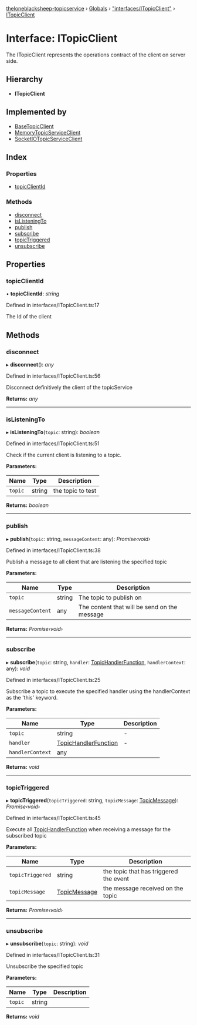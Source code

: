 [theloneblacksheep-topicservice](../README.md) › [Globals](../globals.md) › ["interfaces/ITopicClient"](../modules/_interfaces_itopicclient_.md) › [ITopicClient](_interfaces_itopicclient_.itopicclient.md)

# Interface: ITopicClient

The ITopicClient represents the operations contract of the client on server side.

## Hierarchy

* **ITopicClient**

## Implemented by

* [BaseTopicClient](../classes/_basetopicclient_.basetopicclient.md)
* [MemoryTopicServiceClient](../classes/_memorytopicserviceclient_.memorytopicserviceclient.md)
* [SocketIOTopicServiceClient](../classes/_socketiotopicserviceclient_.socketiotopicserviceclient.md)

## Index

### Properties

* [topicClientId](_interfaces_itopicclient_.itopicclient.md#topicclientid)

### Methods

* [disconnect](_interfaces_itopicclient_.itopicclient.md#disconnect)
* [isListeningTo](_interfaces_itopicclient_.itopicclient.md#islisteningto)
* [publish](_interfaces_itopicclient_.itopicclient.md#publish)
* [subscribe](_interfaces_itopicclient_.itopicclient.md#subscribe)
* [topicTriggered](_interfaces_itopicclient_.itopicclient.md#topictriggered)
* [unsubscribe](_interfaces_itopicclient_.itopicclient.md#unsubscribe)

## Properties

###  topicClientId

• **topicClientId**: *string*

Defined in interfaces/ITopicClient.ts:17

The Id of the client

## Methods

###  disconnect

▸ **disconnect**(): *any*

Defined in interfaces/ITopicClient.ts:56

Disconnect definitively the client of the topicService

**Returns:** *any*

___

###  isListeningTo

▸ **isListeningTo**(`topic`: string): *boolean*

Defined in interfaces/ITopicClient.ts:51

Check if the current client is listening to a topic.

**Parameters:**

Name | Type | Description |
------ | ------ | ------ |
`topic` | string | the topic to test  |

**Returns:** *boolean*

___

###  publish

▸ **publish**(`topic`: string, `messageContent`: any): *Promise‹void›*

Defined in interfaces/ITopicClient.ts:38

Publish a message to all client that are listening the specified topic

**Parameters:**

Name | Type | Description |
------ | ------ | ------ |
`topic` | string | The topic to publish on |
`messageContent` | any | The content that will be send on the message  |

**Returns:** *Promise‹void›*

___

###  subscribe

▸ **subscribe**(`topic`: string, `handler`: [TopicHandlerFunction](_interfaces_itopicclient_.topichandlerfunction.md), `handlerContext`: any): *void*

Defined in interfaces/ITopicClient.ts:25

Subscribe a topic to execute the specified handler using the handlerContext as the 'this' keyword.

**Parameters:**

Name | Type | Description |
------ | ------ | ------ |
`topic` | string | - |
`handler` | [TopicHandlerFunction](_interfaces_itopicclient_.topichandlerfunction.md) | - |
`handlerContext` | any |   |

**Returns:** *void*

___

###  topicTriggered

▸ **topicTriggered**(`topicTriggered`: string, `topicMessage`: [TopicMessage](../classes/_datas_topicmessage_.topicmessage.md)): *Promise‹void›*

Defined in interfaces/ITopicClient.ts:45

Execute all [TopicHandlerFunction](_interfaces_itopicclient_.topichandlerfunction.md) when receiving a message for the subscribed topic

**Parameters:**

Name | Type | Description |
------ | ------ | ------ |
`topicTriggered` | string | the topic that has triggered the event |
`topicMessage` | [TopicMessage](../classes/_datas_topicmessage_.topicmessage.md) | the message received on the topic  |

**Returns:** *Promise‹void›*

___

###  unsubscribe

▸ **unsubscribe**(`topic`: string): *void*

Defined in interfaces/ITopicClient.ts:31

Unsubscribe the specified topic

**Parameters:**

Name | Type | Description |
------ | ------ | ------ |
`topic` | string |   |

**Returns:** *void*
